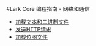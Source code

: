 #Lark Core 编程指南 - 网络和通信
* [加载文本和二进制文件](13-1-load-text-binary.md)
* [发送HTTP请求](13-2-http-request.md)
* [加载位图文件](13-3-load-bitmap.md)